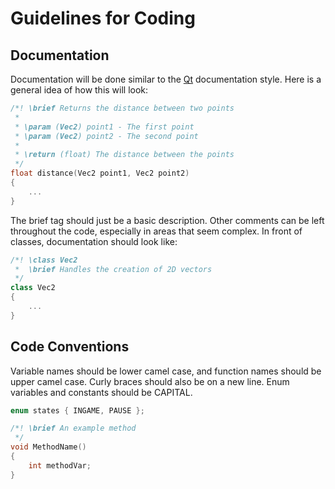 Guidelines for Coding
=====================

## Documentation
Documentation will be done similar to the [Qt](https://doc.qt.io/qt-5/qtwritingstyle-cpp.html) documentation style. Here is a general idea of how this will look:

```c++
/*! \brief Returns the distance between two points
 *
 * \param (Vec2) point1 - The first point
 * \param (Vec2) point2 - The second point
 *
 * \return (float) The distance between the points
 */
float distance(Vec2 point1, Vec2 point2)
{
    ...
}
```
The brief tag should just be a basic description. Other comments can be left throughout the code, especially in areas that seem complex.
In front of classes, documentation should look like:

```c++
/*! \class Vec2
 *  \brief Handles the creation of 2D vectors
 */
class Vec2
{
    ...
}
```

## Code Conventions
Variable names should be lower camel case, and function names should be upper camel case. Curly braces should also be on a new line. Enum variables and constants should be CAPITAL.
```c++
enum states { INGAME, PAUSE };

/*! \brief An example method
 */
void MethodName()
{
	int methodVar;
}
```

